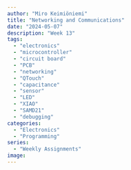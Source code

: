 ```yaml
---
author: "Miro Keimiöniemi"
title: "Networking and Communications"
date: "2024-05-07"
description: "Week 13"
tags: 
  - "electronics"
  - "microcontroller"
  - "circuit board"
  - "PCB"
  - "networking"
  - "QTouch"
  - "capacitance"
  - "sensor"
  - "LED"
  - "XIAO"
  - "SAMD21"
  - "debugging"
categories: 
  - "Electronics"
  - "Programming"
series: 
  - "Weekly Assignments"
image: 
---
```


